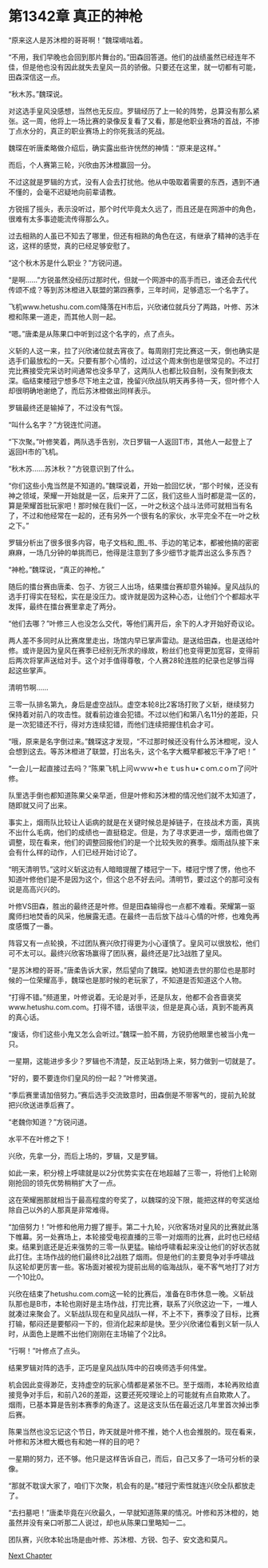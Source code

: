 # 第1342章 真正的神枪

“原来这人是苏沐橙的哥哥啊！”魏琛嘀咕着。

“不用，我们早晚也会回到那片舞台的。”田森回答道。他们的战绩虽然已经连年不佳，但是他也没有因此就失去皇风一员的骄傲。只要还在这里，就一切都有可能，田森深信这一点。

“秋木苏。”魏琛说。

对这选手皇风没感想，当然也无反应。罗辑经历了上一轮的阵势，总算没有那么紧张。这一周，他将上一场比赛的录像反复看了又看，那是他职业赛场的首战，不掺丁点水分的，真正的职业赛场上的你死我活的死战。

魏琛在听唐柔略做介绍后，确实露出些许恍然的神情：“原来是这样。”

而后，个人赛第三轮，兴欣由苏沐橙赢回一分。

不过这就是罗辑的方式，没有人会去打扰他。他从中吸取着需要的东西，遇到不通不懂的，会毫不迟疑地向前辈请教。

方锐摇了摇头，表示没听过，那个时代毕竟太久远了，而且还是在网游中的角色，很难有太多事迹能流传得那么久。

过去相熟的人虽已不知去了哪里，但还有相熟的角色在这，有继承了精神的选手在这，这样的感觉，真的已经足够安慰了。

“这个秋木苏是什么职业？”方锐问道。

“是啊……”方锐虽然没经历过那时代，但就一个网游中的高手而已，谁还会去代代传颂不成？等到苏沐橙进入联盟的第四赛季，三年时间，足够遗忘一个名字了。

飞机www.hetushu.com.com降落在H市后，兴欣诸位就兵分了两路，叶修、苏沐橙和陈果一道走，而其他人则一起。

“嗯。”唐柔是从陈果口中听到过这个名字的，点了点头。

义斩的人这一来，拉了兴欣诸位就去宵夜了。每周刚打完比赛这一天，倒也确实是选手们最放松的一天。只要有那个心情的，过过这个周末倒也是很常见的。不过打完比赛接受完采访时间通常也没多早了，这两队人也都比较自制，没有聚到夜太深。临结束楼冠宁想多尽下地主之谊，挽留兴欣战队明天再多待一天，但叶修个人却很明确地谢绝了，而后苏沐橙做出同样表示。

罗辑最终还是输掉了，不过没有气馁。

“叫什么名字？”方锐连忙问道。

“下次聚。”叶修笑着，两队选手告别，次日罗辑一人返回T市，其他人一起登上了返回H市的飞机。

“秋木苏……苏沐秋？”方锐意识到了什么。

“你们这些小鬼当然是不知道的。”魏琛说着，开始一脸回忆状，“那个时候，还没有神之领域，荣耀一开始就是一区，后来开了二区，我们这些人当时都是混一区的，算是荣耀首批玩家吧！那时候在我们一区，一叶之秋这个战斗法师可就相当有名了，不过和他经常在一起的，还有另外一个很有名的家伙，水平完全不在一叶之秋之下。”

罗辑分析出了很多很多内容，电子文档和_图_书、手边的笔记本，都被他搞的密密麻麻，一场几分钟的单挑而已，他得是注意到了多少细节才能弄出这么多东西？

“神枪。”魏琛说，“真正的神枪。”

随后的擂台赛由唐柔、包子、方锐三人出场，结果擂台赛却意外输掉。皇风战队的选手打得实在轻松，实在是没压力。或许就是因为这种心态，让他们个个都超水平发挥，最终在擂台赛里拿走了两分。

“他们去哪？”叶修三人也没怎么交代，等他们离开后，余下的人才开始好奇议论。

两人差不多同时从比赛席里走出，场馆内早已掌声雷动。是送给田森，也是送给叶修。或许是因为皇风在赛季已经别无所求的缘故，粉丝们也变得更加宽容，变得前后两次将掌声送给对手。这个对手值得尊敬，个人赛28轮连胜的纪录也足够当得起这些掌声。

清明节啊……

三零一队排名第九，身后是虚空战队。虚空本轮8比2客场打败了义斩，继续努力保持着对前八的攻击性。就看前边谁会犯错。不过以他们和第八名11分的差距，只是一次犯错还不行，得对方连续犯错，而他们连续把握住机会才可。

“哦，原来是名字倒过来。”魏琛这才发现，“不过那时候还没有什么苏沐橙呢，没人会想到这去。等苏沐橙进了联盟，打出名头，这个名字大概早都被忘干净了吧！”

“一会儿一起直接过去吗？”陈果飞机上问ｗｗｗ•hｅｔusｈu•ｃoｍ.cｏｍ了问叶修。

队里选手倒也都知道陈果父亲早逝，但是叶修和苏沐橙的情况他们就不太知道了，随即就又问了出来。

事实上，烟雨队比较让人诟病的就是在关键时候总是掉链子，在技战术方面，真挑不出什么毛病，他们的成绩也一直挺稳定。但是，为了寻求更进一步，烟雨也做了调整，现在看来，他们的调整回报他们的是一个比较失败的赛季。烟雨战队接下来会有什么样的动作，人们已经开始讨论了。

“明天清明节。”这时义斩这边有人暗暗提醒了楼冠宁一下。楼冠宁愣了愣，他也不知道叶修他们是不是因为这个，但这个总不好去问。清明节，要过这个的那可没有说是高高兴兴的。

叶修VS田森，胜出的最终还是叶修。但是田森输得也一点都不难看。荣耀第一驱魔师扫地焚香的风采，他展露无遗。在最终一击后放下战斗心情的叶修，也难免再度感慨了一番。

阵容又有一点轮换，不过团队赛兴欣打得更为小心谨慎了。皇风可以很放松，他们可不太可以。最终兴欣客场赢得了团队赛，最终还是7比3战胜了皇风。

“是苏沐橙的哥哥。”唐柔告诉大家，然后望向了魏琛。她知道去世的那位也是那时候的一位荣耀高手，魏琛也是那时候的老玩家了，不知道是否知道这个人物。

“打得不错。”频道里，叶修说着。无论是对手，还是队友，他都不会吝啬褒奖www.hetushu.com.com。打得不错，话很平淡，但是是真心话，真到不能再真的真心话。

“废话，你们这些小鬼又怎么会听过。”魏琛一脸不屑，方锐扔他眼里也被当小鬼一只。

一星期，这能进步多少？罗辑也不清楚，反正站到场上来，努力做到一切就是了。

“好的，要不要连你们皇风的份一起？”叶修笑道。

“季后赛里请加倍努力。”赛后选手交流致意时，田森倒是不带客气的，提前九轮就把兴欣送进季后赛了。

“老魏你知道？”方锐问道。

水平不在叶修之下！

兴欣，先拿一分，而后上场的，罗辑，又是罗辑。

如此一来，积分榜上呼啸就是以2分优势实实在在地超越了三零一，将他们上轮刚刚抢回的领先优势稍稍扩大了一点。

这在荣耀圈那就相当于最高程度的夸奖了，以魏琛的没下限，能把这样的夸奖送给除自己以外的人那真是非常难得。

“加倍努力！”叶修和他用力握了握手。第二十九轮，兴欣客场对皇风的比赛就此落下帷幕。另一处赛场上，本轮接受电视直播的三零一对烟雨的比赛，此时也已经结束。结果到底还是近来强势的三零一队更猛。输给呼啸看起来没让他们的好状态就此打住。主场作战的他们最终8比2战胜了烟雨。但是他们的主要竞争对手呼啸战队这轮却更厉害一些。客场面对被视为提前出局的临海战队，毫不客气地打了对方一个10比0。

兴欣在结束了hetushu.com.com这一轮的比赛后，准备在B市休息一晚。义斩战队那也是B市，本轮也刚好是主场作战，打完比赛，联系了兴欣这边一下，一堆人就凑过来聚会了。义斩战队现在和皇风战队一样，不上不下，赛季没了目标，比赛打输，郁闷还是要郁闷一下的，但消化起来却是快。至少兴欣诸位看到义斩一队人时，从面色上是瞧不出他们刚刚在主场输了个2比8。

“行啊！”叶修点了点头。

结果罗辑对阵的选手，正巧是皇风战队阵中的召唤师选手何伟堂。

机会因此变得渺茫，支持虚空的玩家心情都是紧张不已。至于烟雨，本轮再败给直接竞争对手后，和前八26的差距，这要还死咬理论上的可能就有点自欺欺人了。烟雨，已基本算是告别本赛季的角逐了。这是这支队伍在最近这几年里首次掉出季后赛。

陈果当然也没忘记这个节日，昨天就是叶修不推，她个人也会推脱的。现在看来，叶修和苏沐橙大概也有和她一样的目的吧？

一星期的努力，还不够。他只是这样告诉自己，而后，自己又多了一场可分析的录像。

“那就不耽误大家了，咱们下次聚，机会有的是。”楼冠宁索性就连兴欣全队都放走了。

“去扫墓吧！”唐柔毕竟在兴欣最久，一早就知道陈果的情况。叶修和苏沐橙的，她虽然并没有亲口听那二人说过，却也从陈果口里略知一二。

团队赛，兴欣本轮出场是由叶修、苏沐橙、方锐、包子、安文逸和莫凡。



[Next Chapter](%E7%AC%AC1343%E7%AB%A0%20%E6%B2%A1%E6%9C%89%E5%A6%82%E6%9E%9C.md)